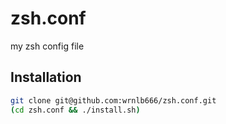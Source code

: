 # zsh.conf
my zsh config file

## Installation
```sh
git clone git@github.com:wrnlb666/zsh.conf.git
(cd zsh.conf && ./install.sh)
```
